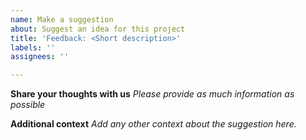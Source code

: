 ```yaml
---
name: Make a suggestion
about: Suggest an idea for this project
title: 'Feedback: <Short description>'
labels: ''
assignees: ''

---
```


**Share your thoughts with us** 
*Please provide as much information as possible*


**Additional context**
*Add any other context about the suggestion here.*
